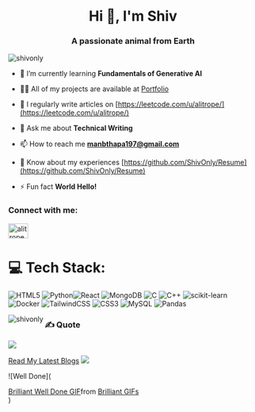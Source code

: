 <h1 align="center">Hi 👋, I'm Shiv </h1>
<h3 align="center">A passionate animal from Earth</h3>

<p align="left"> <img src="https://komarev.com/ghpvc/?username=shivonly&label=Profile%20views&color=0e75b6&style=flat" alt="shivonly" /> </p>

- 🌱 I’m currently learning **Fundamentals of Generative AI**

- 👨‍💻 All of my projects are available at [Portfolio](https://shivonly.github.io/Portfolio/)

- 📝 I regularly write articles on [https://leetcode.com/u/alitrope/](https://leetcode.com/u/alitrope/)

- 💬 Ask me about **Technical Writing**

- 📫 How to reach me **manbthapa197@gmail.com**

- 📄 Know about my experiences [https://github.com/ShivOnly/Resume](https://github.com/ShivOnly/Resume)

- ⚡ Fun fact **World Hello!**

<h3 align="left">Connect with me:</h3>
<p align="left">
<a href="https://www.leetcode.com/alitrope" target="blank"><img align="center" src="https://raw.githubusercontent.com/rahuldkjain/github-profile-readme-generator/master/src/images/icons/Social/leet-code.svg" alt="alitrope" height="30" width="40" /></a>
</p>

# 💻 Tech Stack:
![HTML5](https://img.shields.io/badge/html5-%23E34F26.svg?style=for-the-badge&logo=html5&logoColor=white)  ![Python](https://img.shields.io/badge/python-3670A0?style=for-the-badge&logo=python&logoColor=ffdd54)![React](https://img.shields.io/badge/react-%2320232a.svg?style=for-the-badge&logo=react&logoColor=%2361DAFB) ![MongoDB](https://img.shields.io/badge/MongoDB-%234ea94b.svg?style=for-the-badge&logo=mongodb&logoColor=white) ![C](https://img.shields.io/badge/c-%2300599C.svg?style=for-the-badge&logo=c&logoColor=white) ![C++](https://img.shields.io/badge/c++-%2300599C.svg?style=for-the-badge&logo=c%2B%2B&logoColor=white) ![scikit-learn](https://img.shields.io/badge/scikit--learn-%23F7931E.svg?style=for-the-badge&logo=scikit-learn&logoColor=white) ![Docker](https://img.shields.io/badge/docker-%230db7ed.svg?style=for-the-badge&logo=docker&logoColor=white) ![TailwindCSS](https://img.shields.io/badge/tailwindcss-%2338B2AC.svg?style=for-the-badge&logo=tailwind-css&logoColor=white) ![CSS3](https://img.shields.io/badge/css3-%231572B6.svg?style=for-the-badge&logo=css3&logoColor=white) ![MySQL](https://img.shields.io/badge/mysql-4479A1.svg?style=for-the-badge&logo=mysql&logoColor=white) ![Pandas](https://img.shields.io/badge/pandas-%23150458.svg?style=for-the-badge&logo=pandas&logoColor=white)



<p><img align="left" src="https://github-readme-stats.vercel.app/api/top-langs?username=shivonly&show_icons=true&locale=en&layout=compact" alt="shivonly" /></p><!-- Proudly created with GPRM ( https://gprm.itsvg.in ) -->

### ✍️ Quote
![](https://quotes-github-readme.vercel.app/api?type=horizontal&theme=radical)

[Read My Latest Blogs](https://leetcode.com/discuss/post/7130792/important-subreddits-to-follow-for-becom-x5r5/)
[![](https://visitcount.itsvg.in/api?id=ShivOnly&icon=0&color=0)](https://visitcount.itsvg.in)

<!-- Proudly created with GPRM ( https://gprm.itsvg.in ) -->

![Well Done](<div class="tenor-gif-embed" data-postid="18601596" data-share-method="host" data-aspect-ratio="1.80791" data-width="100%"><a href="https://tenor.com/view/brilliant-well-done-simon-hive-hivechat-gif-18601596">Brilliant Well Done GIF</a>from <a href="https://tenor.com/search/brilliant-gifs">Brilliant GIFs</a></div> <script type="text/javascript" async src="https://tenor.com/embed.js"></script>)
